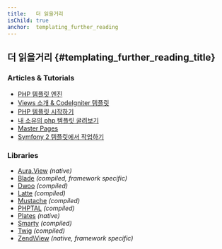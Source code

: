 ```yaml
---
title:   더 읽을거리
isChild: true
anchor:  templating_further_reading
---
```


## 더 읽을거리 {#templating_further_reading_title}

### Articles & Tutorials

* [PHP 템플릿 엔진](http://fabien.potencier.org/article/34/templating-engines-in-php)
* [Views 소개 & CodeIgniter 템플릿](http://code.tutsplus.com/tutorials/an-introduction-to-views-templating-in-codeigniter--net-25648)
* [PHP 템플릿 시작하기](http://www.smashingmagazine.com/2011/10/17/getting-started-with-php-templating/)
* [내 소유의 php 템플릿 굴려보기](http://code.tutsplus.com/tutorials/roll-your-own-templating-system-in-php--net-16596)
* [Master Pages](https://laracasts.com/series/laravel-from-scratch/episodes/7)
* [Symfony 2 템플릿에서 작업하기](http://code.tutsplus.com/tutorials/working-with-templates-in-symfony-2--cms-21172)

### Libraries

* [Aura.View](https://github.com/auraphp/Aura.View) *(native)*
* [Blade](http://laravel.com/docs/templates) *(compiled, framework specific)*
* [Dwoo](http://dwoo.org/) *(compiled)*
* [Latte](https://github.com/nette/latte) *(compiled)*
* [Mustache](https://github.com/bobthecow/mustache.php) *(compiled)*
* [PHPTAL](http://phptal.org/) *(compiled)*
* [Plates](http://platesphp.com/) *(native)*
* [Smarty](http://www.smarty.net/) *(compiled)*
* [Twig](http://twig.sensiolabs.org/) *(compiled)*
* [Zend\View](http://framework.zend.com/manual/2.3/en/modules/zend.view.quick-start.html) *(native, framework specific)*
